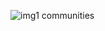 
![img1 communities](https://user-images.githubusercontent.com/78040711/215663127-e3ab48b5-56ae-48e0-a3d8-6e41195f6ac9.png)
